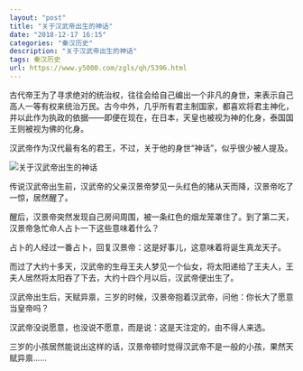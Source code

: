 ```yaml
---
layout: "post"
title: "关于汉武帝出生的神话"
date: "2018-12-17 16:15"
categories: "秦汉历史"
description: "关于汉武帝出生的神话"
tags: 秦汉历史
url: https://www.y5000.com/zgls/qh/5396.html
---
```






古代帝王为了寻求绝对的统治权，往往会给自己编出一个非凡的身世，来表示自己高人一等有权来统治万民。古今中外，几乎所有君主制国家，都喜欢将君主神化，并以此作为执政的依据——即便在现在，在日本，天皇也被视为神的化身，泰国国王则被视为佛的化身。

汉武帝作为汉代最有名的君王，不过，关于他的身世“神话”，似乎很少被人提及。

![关于汉武帝出生的神话](/uploads/allimg/161117/6-16111G30641K8.JPG)

传说汉武帝出生前，汉武帝的父亲汉景帝梦见一头红色的猪从天而降，汉景帝吃了一惊，居然醒了。

醒后，汉景帝突然发现自己房间周围，被一条红色的烟龙笼罩住了。到了第二天，汉景帝急忙命人占卜一下这些意味着什么？

占卜的人经过一番占卜，回复汉景帝：这是好事儿，这意味着将诞生真龙天子。

而过了大约十多天，汉武帝的生母王夫人梦见一个仙女，将太阳递给了王夫人，王夫人居然将太阳吞了下去，大约十四个月以后，汉武帝便出生了。

汉武帝出生后，天赋异禀，三岁的时候，汉景帝抱着汉武帝，问他：你长大了愿意当皇帝吗？

汉武帝没说愿意，也没说不愿意，而是说：这是天注定的，由不得人来选。

三岁的小孩居然能说出这样的话，汉景帝顿时觉得汉武帝不是一般的小孩，果然天赋异禀……
